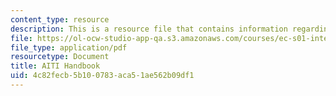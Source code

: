 ```yaml
---
content_type: resource
description: This is a resource file that contains information regarding AITI handbook.
file: https://ol-ocw-studio-app-qa.s3.amazonaws.com/courses/ec-s01-internet-technology-in-local-and-global-communities-spring-2005-summer-2005/4c82fecb5b100783aca51ae562b09df1_MITEC_S01S05_aiti_handbok.pdf
file_type: application/pdf
resourcetype: Document
title: AITI Handbook
uid: 4c82fecb-5b10-0783-aca5-1ae562b09df1
---
```

